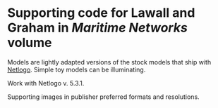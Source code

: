 # Supporting code for Lawall and Graham in _Maritime Networks_ volume

Models are lightly adapted versions of the stock models that ship with [Netlogo](http://ccl.northwestern.edu/netlogo/). Simple toy models can be illuminating.

Work with Netlogo v. 5.3.1.

Supporting images in publisher preferred formats and resolutions.
